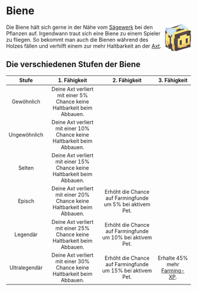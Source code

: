 # Biene

<img align="right" width="70" eight="75" src="../../../assets/image/pets/Biene.png">

Die Biene hält sich gerne in der Nähe vom [Sägewerk](../../pages/nebenjobs/sägewerk.md) bei den Pflanzen auf. Irgendwann traut sich eine Biene zu einem Spieler zu fliegen. So bekommt man auch die Bienen während des Holzes fällen und verhilft einem zur mehr Haltbarkeit an der [Axt](https://imgxrke.github.io/GRWiki/pages/nebenjobs/sägewerk/#axte).

## Die verschiedenen Stufen der Biene
| Stufe | 1. Fähigkeit | 2. Fähigkeit | 3. Fähigkeit |
|:-:|:-:|:-:|:-:|
| Gewöhnlich | Deine Axt verliert mit einer 5% Chance keine Haltbarkeit beim Abbauen. |
| Ungewöhnlich | Deine Axt verliert mit einer 10% Chance keine Haltbarkeit beim Abbauen. |
| Selten | Deine Axt verliert mit einer 15% Chance keine Haltbarkeit beim Abbauen. |
| Episch | Deine Axt verliert mit einer 20% Chance keine Haltbarkeit beim Abbauen. | Erhöht die Chance auf Farmingfunde um 5% bei aktivem Pet. |
| Legendär | Deine Axt verliert mit einer 25% Chance keine Haltbarkeit beim Abbauen. | Erhöht die Chance auf Farmingfunde um 10% bei aktivem Pet. |
| Ultralegendär | Deine Axt verliert mit einer 30% Chance keine Haltbarkeit beim Abbauen. | Erhöht die Chance auf Farmingfunde um 15% bei aktivem Pet. | Erhalte 45% mehr [Farming-XP](../../pages/skills/farming.md). |
